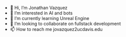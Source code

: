 - 👋 Hi, I’m Jonathan Vazquez
- 👀 I’m interested in AI and bots
- 🌱 I’m currently learning Unreal Engine
- 💞️ I’m looking to collaborate on fullstack development 
- 📫 How to reach me jovazquez2ucdavis.edu

